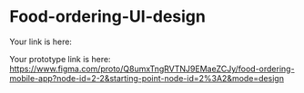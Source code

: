# Food-ordering-UI-design

Your link is here:

Your prototype link is here: https://www.figma.com/proto/Q8umxTngRVTNJ9EMaeZCJy/food-ordering-mobile-app?node-id=2-2&starting-point-node-id=2%3A2&mode=design
